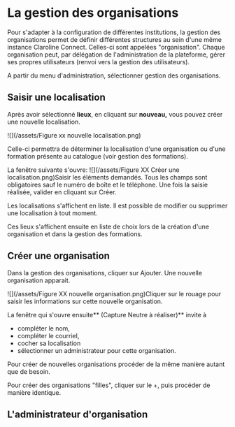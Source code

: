 # La gestion des organisations

Pour s'adapter à la configuration de différentes institutions, la gestion des organisations permet de définir différentes structures au sein d'une même instance Claroline Connect. Celles-ci sont appelées "organisation". Chaque organisation peut, par délégation de l'administration de la plateforme, gérer ses propres utilisateurs \(renvoi vers la gestion des utilisateurs\).

A partir du menu d'administration, sélectionner gestion des organisations.

## Saisir une localisation

Après avoir sélectionné **lieux**, en cliquant sur **nouveau,** vous pouvez créer une nouvelle localisation.

![](/assets/Figure xx nouvelle localisation.png)

Celle-ci permettra de déterminer la localisation d'une organisation ou d'une formation présente au catalogue \(voir gestion des formations\).

La fenêtre suivante s'ouvre: ![](/assets/Figure XX Créer une localisation.png)Saisir les éléments demandés. Tous les champs sont obligatoires sauf le numéro de boîte et le téléphone. Une fois la saisie réalisée, valider en cliquant sur Créer.

Les localisations s'affichent en liste. Il est possible de modifier ou supprimer une localisation à tout moment.

Ces lieux s'affichent ensuite en liste de choix lors de la création d'une organisation et dans la gestion des formations. 

## Créer une organisation

Dans la gestion des organisations, cliquer sur Ajouter. Une nouvelle organisation apparait.

![](/assets/Figure XX nouvelle organisation.png)Cliquer sur le rouage pour saisir les informations sur cette nouvelle organisation.

La fenêtre qui s'ouvre ensuite** \(Capture Neutre à réaliser\)**  invite à

* compléter le nom, 
* compléter le courriel, 
* cocher sa localisation
* sélectionner un administrateur pour cette organisation. 

Pour créer de nouvelles organisations procéder de la même manière autant que de besoin.

Pour créer des organisations "filles", cliquer sur le +, puis procéder de manière identique.

## L'administrateur d'organisation





